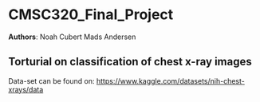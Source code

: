 # CMSC320_Final_Project
**Authors**: 
Noah Cubert
Mads Andersen

## Torturial on classification of chest x-ray images
Data-set can be found on: https://www.kaggle.com/datasets/nih-chest-xrays/data

